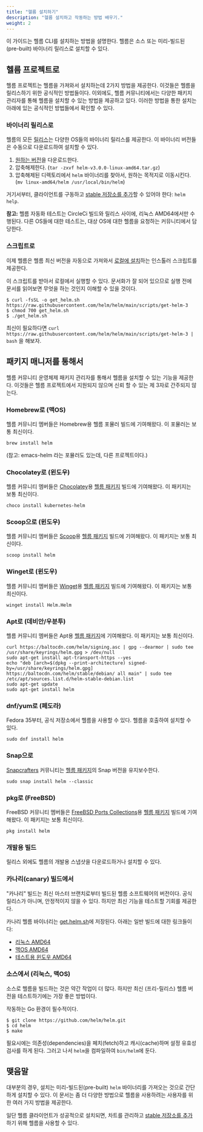 ```yaml
---
title: "헬름 설치하기"
description: "헬름 설치하고 작동하는 방법 배우기."
weight: 2
---
```


이 가이드는 헬름 CLI를 설치하는 방법을 설명한다. 
헬름은 소스 또는 미리-빌드된(pre-built) 
바이너리 릴리스로 설치할 수 있다.

## 헬름 프로젝트로

헬름 프로젝트는 헬름을 가져와서 설치하는데 2가지 방법을 제공한다. 
이것들은 헬름을 릴리스하기 위한 공식적인 방법들이다. 
이외에도, 헬름 커뮤니티에서는 다양한 패키지 관리자를 통해 
헬름을 설치할 수 있는 방법을 제공하고 있다. 이러한 방법을 통한 설치는 아래에 있는 공식적인 방법들에서 확인할 수 있다. 

### 바이너리 릴리스로

헬름의 모든 [릴리스](https://github.com/helm/helm/releases)는 
다양한 OS들의 바이너리 릴리스를 제공한다.
이 바이너리 버전들은 수동으로 다운로드하여 설치할 수 있다.

1. [원하는 버전](https://github.com/helm/helm/releases)을 다운로드한다.
2. 압축해제한다. (`tar -zxvf helm-v3.0.0-linux-amd64.tar.gz`)
3. 압축해제된 디렉토리에서 `helm` 바이너리를 찾아서, 원하는 목적지로 이동시킨다. 
(`mv linux-amd64/helm /usr/local/bin/helm`)

거기서부터, 클라이언트를 구동하고 [stable 저장소를 
추가](https://helm.sh/docs/intro/quickstart/#initialize-a-helm-chart-repository)할 수 있어야 한다: 
`helm help`.

**참고:** 헬름 자동화 테스트는 CircleCi 빌드와 릴리스 사이에, 리눅스 AMD64에서만 수행된다.
다른 OS들에 대한 테스트는, 
대상 OS에 대한 헬름을 요청하는 커뮤니티에서 담당한다.

### 스크립트로

이제 헬름은 헬름 최신 버전을 자동으로 가져와서
[로컬에 설치](https://raw.githubusercontent.com/helm/helm/main/scripts/get-helm-3)하는
인스톨러 스크립트를 제공한다.

이 스크립트를 받아서 로컬에서 실행할 수 있다.
문서화가 잘 되어 있으므로 실행 전에 문서를 읽어보면 무엇을 하는 것인지 이해할 수 있을 것이다.

```console
$ curl -fsSL -o get_helm.sh https://raw.githubusercontent.com/helm/helm/main/scripts/get-helm-3
$ chmod 700 get_helm.sh
$ ./get_helm.sh
```

최신이 필요하다면 `curl
https://raw.githubusercontent.com/helm/helm/main/scripts/get-helm-3 | bash` 
을 해보자.

## 패키지 매니저를 통해서

헬름 커뮤니티 운영체제 패키지 관리자를 통해서 헬름을 설치할 수 있는 기능을 제공한다. 
이것들은 헬름 프로젝트에서 지원되지 않으며 
신뢰 할 수 있는 제 3자로 간주되지 않는다. 

### Homebrew로 (맥OS)

헬름 커뮤니티 멤버들은 Homebrew용 헬름 포뮬러 빌드에 기여해왔다.
이 포뮬러는 보통 최신이다.

```console
brew install helm
```

(참고: emacs-helm 라는 포뮬러도 있는데, 다른 프로젝트이다.)

### Chocolatey로 (윈도우)

헬름 커뮤니티 멤버들은 [Chocolatey](https://chocolatey.org/)용 
[헬름 패키지](https://chocolatey.org/packages/kubernetes-helm) 빌드에 기여해왔다. 
이 패키지는 보통 최신이다.

```console
choco install kubernetes-helm
```

### Scoop으로 (윈도우)

헬름 커뮤니티 멤버들은 [Scoop](https://scoop.sh)용 
[헬름 패키지](https://github.com/ScoopInstaller/Main/blob/master/bucket/helm.json) 빌드에 기여해왔다. 이 패키지는 보통 최신이다. 

```console
scoop install helm
```

### Winget로 (윈도우)

헬름 커뮤니티 멤버들은 [Winget](https://learn.microsoft.com/en-us/windows/package-manager/)용 
[헬름 패키지](https://github.com/microsoft/winget-pkgs/tree/master/manifests/h/Helm/Helm) 빌드에 기여해왔다. 
이 패키지는 보통 최신이다.

```console
winget install Helm.Helm
```

### Apt로 (데비안/우분투)

헬름 커뮤니티 멤버들은 Apt용 
[헬름 패키지](https://helm.baltorepo.com/stable/debian/)에 기여해왔다. 
이 패키지는 보통 최신이다. 

```console
curl https://baltocdn.com/helm/signing.asc | gpg --dearmor | sudo tee /usr/share/keyrings/helm.gpg > /dev/null
sudo apt-get install apt-transport-https --yes
echo "deb [arch=$(dpkg --print-architecture) signed-by=/usr/share/keyrings/helm.gpg] https://baltocdn.com/helm/stable/debian/ all main" | sudo tee /etc/apt/sources.list.d/helm-stable-debian.list
sudo apt-get update
sudo apt-get install helm
```

### dnf/yum로 (페도라)
Fedora 35부터, 공식 저장소에서 헬름을 사용할 수 있다. 
헬름을 호출하여 설치할 수 있다. 

```console
sudo dnf install helm
```

### Snap으로 

[Snapcrafters](https://github.com/snapcrafters) 커뮤니티는 
[헬름 패키지](https://snapcraft.io/helm)의 Snap 버전을 유지보수한다.

```console
sudo snap install helm --classic
```

### pkg로 (FreeBSD)

FreeBSD 커뮤니티 멤버들은 [FreeBSD Ports Collections](https://man.freebsd.org/ports)용 
[헬름 패키지](https://www.freshports.org/sysutils/helm) 
빌드에 기여해왔다. 
이 패키지는 보통 최신이다. 

```console
pkg install helm
```

### 개발용 빌드

릴리스 외에도 헬름의 개발용 스냅샷을 
다운로드하거나 설치할 수 있다. 

### 카나리(canary) 빌드에서

"카나리" 빌드는 최신 마스터 브랜치로부터 빌드된 헬름 소프트웨어의 버전이다.
공식 릴리스가 아니며, 안정적이지 않을 수 있다. 
하지만 최신 기능을 테스트할 기회를 제공한다.

카나리 헬름 바이너리는 [get.helm.sh](https://get.helm.sh)에 저장된다.
아래는 일반 빌드에 대한 링크들이다:

- [리눅스 AMD64](https://get.helm.sh/helm-canary-linux-amd64.tar.gz)
- [맥OS AMD64](https://get.helm.sh/helm-canary-darwin-amd64.tar.gz)
- [테스트용 윈도우 
AMD64](https://get.helm.sh/helm-canary-windows-amd64.zip)

### 소스에서 (리눅스, 맥OS)

소스로 헬름을 빌드하는 것은 약간 작업이 더 많다. 
하지만 최신 (프리-릴리스) 헬름 버전을 테스트하기에는 가장 좋은 방법이다.

작동하는 Go 환경이 필수적이다.

```console
$ git clone https://github.com/helm/helm.git
$ cd helm
$ make
```

필요시에는 의존성(dependencies)을 페치(fetch)하고 캐시(cache)하며 설정 유효성검사를 하게 된다.
그러고 나서 `helm`을 컴파일하여 `bin/helm`에 둔다.

## 맺음말

대부분의 경우, 설치는 미리-빌드된(pre-built) `helm` 바이너리를 가져오는 것으로 간단하게 설치할 수 있다.
이 문서는 좀 더 다양한 방법으로 헬름을 
사용하려는 사용자를 위한 여러 가지 방법을 제공한다.

일단 헬름 클라이언트가 성공적으로 설치되면, 차트를 관리하고 
[stable 저장소를 추가](https://helm.sh/docs/intro/quickstart/#initialize-a-helm-chart-repository)하기 위해 
헬름을 사용할 수 있다.
